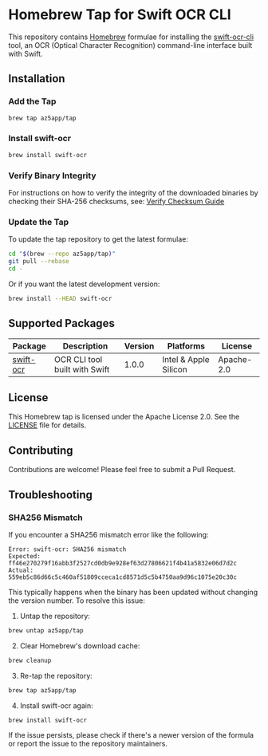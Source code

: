 # Homebrew Tap for Swift OCR CLI

This repository contains [Homebrew](https://brew.sh) formulae for installing the [swift-ocr-cli](https://github.com/az5app/swift-ocr-cli) tool, an OCR (Optical Character Recognition) command-line interface built with Swift.

## Installation

### Add the Tap

```bash
brew tap az5app/tap
```

### Install swift-ocr

```bash
brew install swift-ocr
```

### Verify Binary Integrity

For instructions on how to verify the integrity of the downloaded binaries by checking their SHA-256 checksums, see:
[Verify Checksum Guide](docs/verify-checksum.md)

### Update the Tap

To update the tap repository to get the latest formulae:

```bash
cd "$(brew --repo az5app/tap)"
git pull --rebase
cd -
```

Or if you want the latest development version:

```bash
brew install --HEAD swift-ocr
```


## Supported Packages

| Package | Description | Version | Platforms | License |
|---------|-------------|---------|-----------|---------|
| [swift-ocr](https://github.com/az5app/swift-ocr-cli) | OCR CLI tool built with Swift | 1.0.0 | Intel & Apple Silicon | Apache-2.0 |

## License

This Homebrew tap is licensed under the Apache License 2.0. See the [LICENSE](LICENSE) file for details.

## Contributing

Contributions are welcome! Please feel free to submit a Pull Request.

## Troubleshooting

### SHA256 Mismatch

If you encounter a SHA256 mismatch error like the following:

```
Error: swift-ocr: SHA256 mismatch
Expected: ff46e270279f16abb3f2527cd0db9e928ef63d27806621f4b41a5832e06d7d2c
Actual: 559eb5c86d66c5c460af51809cceca1cd8571d5c5b4750aa9d96c1075e20c30c
```

This typically happens when the binary has been updated without changing the version number. To resolve this issue:

1. Untap the repository:

```bash
brew untap az5app/tap
```

2. Clear Homebrew's download cache:

```bash
brew cleanup
```

3. Re-tap the repository:

```bash
brew tap az5app/tap
```

4. Install swift-ocr again:

```bash
brew install swift-ocr
```

If the issue persists, please check if there's a newer version of the formula or report the issue to the repository maintainers.
